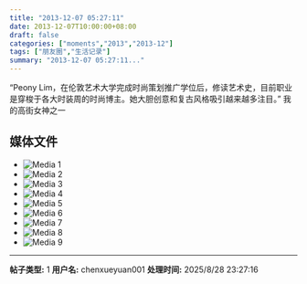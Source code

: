 ```yaml
---
title: "2013-12-07 05:27:11"
date: 2013-12-07T10:00:00+08:00
draft: false
categories: ["moments","2013","2013-12"]
tags: ["朋友圈","生活记录"]
summary: "2013-12-07 05:27:11..."
---
```


“Peony Lim，在伦敦艺术大学完成时尚策划推广学位后，修读艺术史，目前职业是穿梭于各大时装周的时尚博主。她大胆创意和复古风格吸引越来越多注目。” 我的高街女神之一

## 媒体文件

- ![Media 1](/Moments/photos/2013-12-07/201312070527110.jpg)
- ![Media 2](/Moments/photos/2013-12-07/201312070527111.jpg)
- ![Media 3](/Moments/photos/2013-12-07/201312070527112.jpg)
- ![Media 4](/Moments/photos/2013-12-07/201312070527113.jpg)
- ![Media 5](/Moments/photos/2013-12-07/201312070527114.jpg)
- ![Media 6](/Moments/photos/2013-12-07/201312070527115.jpg)
- ![Media 7](/Moments/photos/2013-12-07/201312070527116.jpg)
- ![Media 8](/Moments/photos/2013-12-07/201312070527117.jpg)
- ![Media 9](/Moments/photos/2013-12-07/201312070527118.jpg)

---

**帖子类型:** 1
**用户名:** chenxueyuan001
**处理时间:** 2025/8/28 23:27:16